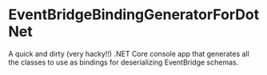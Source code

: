 # EventBridgeBindingGeneratorForDotNet
A quick and dirty (very hacky!!) .NET Core console app that generates all the classes to use as bindings for deserializing EventBridge schemas.
